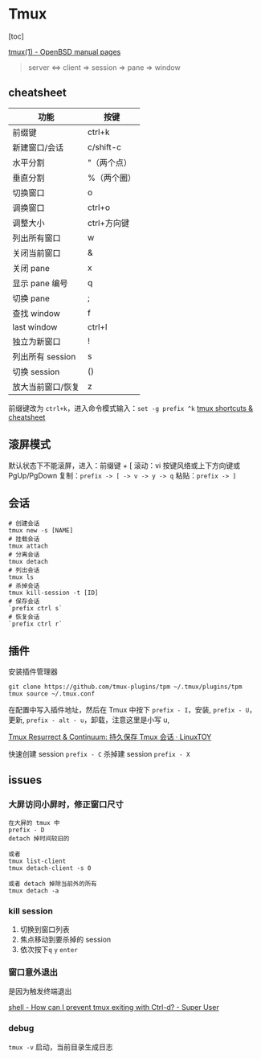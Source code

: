 # Tmux
[toc]

[tmux(1) - OpenBSD manual pages](http://man.openbsd.org/OpenBSD-current/man1/tmux.1)

> server <=> client => session => pane => window

## cheatsheet

| 功能              | 按键        |
| ----------------- | ----------- |
| 前缀键            | ctrl+k      |
| 新建窗口/会话     | c/shift-c   |
| 水平分割          | "（两个点） |
| 垂直分割          | %（两个圈） |
| 切换窗口          | o           |
| 调换窗口          | ctrl+o      |
| 调整大小          | ctrl+方向键 |
| 列出所有窗口      | w           |
| 关闭当前窗口      | &           |
| 关闭 pane         | x           |
| 显示 pane 编号    | q           |
| 切换 pane         | ;           |
| 查找 window       | f           |
| last window       | ctrl+l      |
| 独立为新窗口      | !           |
| 列出所有 session  | s           |
| 切换 session      | ()          |
| 放大当前窗口/恢复 | z           |

前缀键改为 `ctrl+k`，进入命令模式输入：`set -g prefix ^k`
[tmux shortcuts & cheatsheet](https://gist.github.com/MohamedAlaa/2961058)

## 滚屏模式

默认状态下不能滚屏，进入：前缀键 + [
滚动：vi 按键风络或上下方向键或 PgUp/PgDown
复制：`prefix -> [ -> v -> y -> q`
粘贴：`prefix -> ]`

## 会话

```
# 创建会话
tmux new -s [NAME]
# 挂载会话
tmux attach
# 分离会话
tmux detach
# 列出会话
tmux ls
# 杀掉会话
tmux kill-session -t [ID]
# 保存会话
`prefix ctrl s`
# 恢复会话
`prefix ctrl r`
```

## 插件

安装插件管理器

```
git clone https://github.com/tmux-plugins/tpm ~/.tmux/plugins/tpm
tmux source ~/.tmux.conf
```

在配置中写入插件地址，然后在 Tmux 中按下
`prefix - I`，安装,
`prefix - U`，更新,
`prefix - alt - u`，卸载，注意这里是小写 u,

[Tmux Resurrect & Continuum: 持久保存 Tmux 会话 · LinuxTOY](https://linuxtoy.org/archives/tmux-resurrect-and-continuum.html)

快速创建 session `prefix - C`
杀掉建 session `prefix - X`

## issues

### 大屏访问小屏时，修正窗口尺寸

```
在大屏的 tmux 中
prefix - D
detach 掉时间较旧的

或者
tmux list-client
tmux detach-client -s 0

或者 detach 掉除当前外的所有
tmux detach -a
```

### kill session

1. 切换到窗口列表
2. 焦点移动到要杀掉的 session
3. 依次按下`q` `y` `enter`

### 窗口意外退出

是因为触发终端退出

[shell - How can I prevent tmux exiting with Ctrl-d? - Super User](https://superuser.com/questions/479600/how-can-i-prevent-tmux-exiting-with-ctrl-d)

### debug

`tmux -v` 启动，当前目录生成日志

